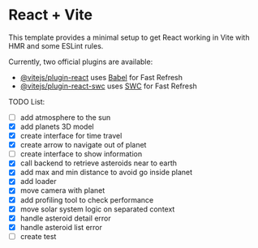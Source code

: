 # React + Vite

This template provides a minimal setup to get React working in Vite with HMR and some ESLint rules.

Currently, two official plugins are available:

- [@vitejs/plugin-react](https://github.com/vitejs/vite-plugin-react/blob/main/packages/plugin-react/README.md) uses [Babel](https://babeljs.io/) for Fast Refresh
- [@vitejs/plugin-react-swc](https://github.com/vitejs/vite-plugin-react-swc) uses [SWC](https://swc.rs/) for Fast Refresh

TODO List:

- [ ] add atmosphere to the sun
- [x] add planets 3D model
- [x] create interface for time travel
- [x] create arrow to navigate out of planet
- [ ] create interface to show information
- [x] call backend to retrieve asteroids near to earth
- [x] add max and min distance to avoid go inside planet
- [x] add loader
- [x] move camera with planet
- [x] add profiling tool to check performance
- [x] move solar system logic on separated context
- [x] handle asteroid detail error
- [x] handle asteroid list error
- [ ] create test
